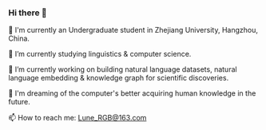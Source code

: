 ### Hi there 👋

🏫 I'm currently an Undergraduate student in Zhejiang University, Hangzhou, China.

🌱 I’m currently studying linguistics & computer science.

🔭 I’m currently working on building natural language datasets, natural language embedding & knowledge graph for scientific discoveries.

💭 I'm dreaming of the computer's better acquiring human knowledge in the future.

📫 How to reach me: Lune_RGB@163.com
